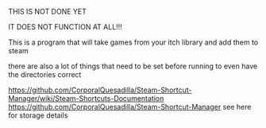 THIS IS NOT DONE YET

IT DOES NOT FUNCTION AT ALL!!!

This is a program that will take games from your itch library and add them to steam

there are also a lot of things that need to be set before running to even have the directories correct




https://github.com/CorporalQuesadilla/Steam-Shortcut-Manager/wiki/Steam-Shortcuts-Documentation
https://github.com/CorporalQuesadilla/Steam-Shortcut-Manager
see here for storage details
